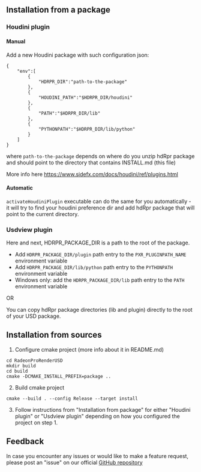 ## Installation from a package

### Houdini plugin

#### Manual

Add a new Houdini package with such configuration json:
```
{
    "env":[
        {
            "HDRPR_DIR":"path-to-the-package"
        },
        {
            "HOUDINI_PATH":"$HDRPR_DIR/houdini"
        },
        {
            "PATH":"$HDRPR_DIR/lib"
        },
        {
            "PYTHONPATH":"$HDRPR_DIR/lib/python"
        }
    ]
}
```
where `path-to-the-package` depends on where do you unzip hdRpr package and should point to the directory that contains INSTALL.md (this file)

More info here https://www.sidefx.com/docs/houdini/ref/plugins.html

#### Automatic

`activateHoudiniPlugin` executable can do the same for you automatically - it will try to find your houdini preference dir and add hdRpr package that will point to the current directory.

### Usdview plugin

Here and next, HDRPR_PACKAGE_DIR is a path to the root of the package.

* Add `HDRPR_PACKAGE_DIR/plugin` path entry to the `PXR_PLUGINPATH_NAME` environment variable
* Add `HDRPR_PACKAGE_DIR/lib/python` path entry to the `PYTHONPATH` environment variable
* Windows only: add the `HDRPR_PACKAGE_DIR/lib` path entry to the `PATH` environment variable

OR

You can copy hdRpr package directories (lib and plugin) directly to the root of your USD package.

## Installation from sources

1. Configure cmake project (more info about it in README.md)

```
cd RadeonProRenderUSD
mkdir build
cd build
cmake -DCMAKE_INSTALL_PREFIX=package ..
```

2. Build cmake project
```
cmake --build . --config Release --target install
```

3. Follow instructions from "Installation from package" for either "Houdini plugin" or "Usdview plugin" depending on how you configured the project on step 1.

## Feedback

In case you encounter any issues or would like to make a feature request, please post an "issue" on our official [GitHub repository](https://github.com/GPUOpen-LibrariesAndSDKs/RadeonProRenderUSD/issues)
